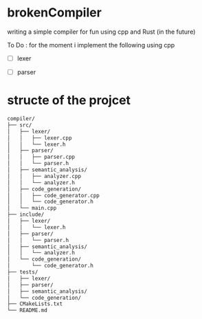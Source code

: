 # brokenCompiler
writing a simple compiler for fun using cpp and Rust (in the future)

To Do : for the moment i implement the following using cpp

- [ ] lexer
- [ ] parser


# structe of the projcet 
``` bash
compiler/
├── src/
│   ├── lexer/
│   │   ├── lexer.cpp
│   │   └── lexer.h
│   ├── parser/
│   │   ├── parser.cpp
│   │   └── parser.h
│   ├── semantic_analysis/
│   │   ├── analyzer.cpp
│   │   └── analyzer.h
│   ├── code_generation/
│   │   ├── code_generator.cpp
│   │   └── code_generator.h
│   └── main.cpp
├── include/
│   ├── lexer/
│   │   └── lexer.h
│   ├── parser/
│   │   └── parser.h
│   ├── semantic_analysis/
│   │   └── analyzer.h
│   └── code_generation/
│       └── code_generator.h
├── tests/
│   ├── lexer/
│   ├── parser/
│   ├── semantic_analysis/
│   └── code_generation/
├── CMakeLists.txt
└── README.md


```
